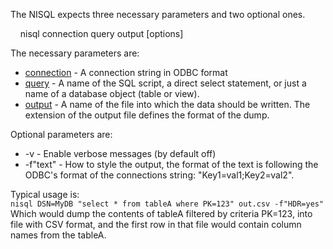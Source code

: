 The NISQL expects three necessary parameters and two optional ones.

&nbsp;&nbsp;&nbsp;  nisql connection query output [options]

The necessary parameters are:
* [connection](../wiki/Connection-string) - A connection string in ODBC format
* [query](../wiki/Query) - A name of the SQL script, a direct select statement, or just a name of a database object (table or view).
* [output](../wiki/Output-file) - A name of the file into which the data should be written. The extension of the output file defines the format of the dump.

Optional parameters are:
- -v - Enable verbose messages (by default off)
- -f"text" - How to style the output, the format of the text is following the ODBC's format of the connections string: "Key1=val1;Key2=val2".


Typical usage is:<br>
`nisql DSN=MyDB "select * from tableA where PK=123" out.csv -f"HDR=yes"`<br>
Which would dump the contents of tableA filtered by criteria PK=123, into file with CSV format, and the first row in that file would contain column names from the tableA.